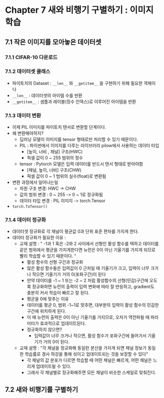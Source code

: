# Chapter 7 새와 비행기 구별하기 : 이미지 학습 
## 7.1 작은 이미지를 모아놓은 데이터셋
### 7.1.1 CIFAR-10 다운로드
### 7.1.2 데이터셋 클래스
- 파이토치의 Dataset : `__len__` 와  `__getitem__` 을 구현하기 위해 필요한 객체이다
- `__len__` : 데이터셋의 아이템 수를 반환
- `__getitem__` : 샘플과 레이블(정수 인덱스)로 이루어진 아이템을 반환


### 7.1.3 데이터 변환
- 이제 PIL 이미지를 파이토치 텐서로 변환할 단계이다.
- 왜 변환해야하지?
  - 딥러닝 모델이 이미지를 tensor 형태로만 처리할 수 있기 때문이다.
  - PIL : 파이썬에서 이미지를 다루는 라이브러리 pilow에서 사용하는 데이터 타입
      - [높이, 너비 , 채널] 구조(HWC)
      - 픽셀 값이 0 ~ 255 범위의 정수
  - tensor : Pytorch 모델은 입력 데이터를 반드시 텐서 형태로 받아야함
      - [채널, 높이, 너비] 구조(CHW)
      - 픽셀 값이 0 ~ 1 범위의 실수(float)로 변환됨
- 변환 과정에서 일어나는일
  - 차원 구조 변경:  HWC -> CHW
  - 값의 범위 변경 : 0 ~ 255 -> 0 ~ 1로 정규화됨
  - 데이터 타입 변경 : PIL 이미지 -> torch.Tensor
- `torch.ToTensor()`
  
### 7.1.4 데이터 정규화 
- 데이터셋 정규화로 각 채널이 평균값 0과 단위 표준 편차를 가지게 한다.
- 데이터 정규화가 필요한 이유 :
  - 교재 설명 :  " -1과 1 혹은 -2와 2 사이에서 선형인 활성 함수를 택하고 데이터를 같은 범위에서 평균을 가지게한다면 뉴런은 0이 아닌 기울기를 가지게 되므로 빨리 학습할 수 있기 때문이다. " 
    -  활성 함수의 선형 구간과 정규화
      -  많은 활성 함수들은 입력값이 0 근처일 때 기울기가 크고, 입력이 너무 크거나 작으면 기울기가 거의 0(포화구간)이 된다
      -  만약 데이터를 -1 ~ 1 또는 -2 ~ 2 처럼 활성함수의 선형(민감)구간에 오도록 정규화하면 뉴런의 출력이 입력 변화에 따라 잘 반응하고, gradient도 충분히 커서 학습이 빠르고 잘 된다.
    -  평균을 0에 맞추는 이유
      - 데이터를 평균 0, 범위 -1~1로 맞추면, 대부분의 입력이 활성 함수의 민감한 구간에 위치하게 된다.
      - 이 때 뉴런의 출력은 0이 아닌 기울기를 가지므로, 오차가 역전파될 때 파라미터가 효과적으로 업데이트된다.
    - 정규화하지 않으면?
      - 입력값이 너무 크거나 작으면, 활성 함수가 포화구간에 들어가서 기울기가 거의 0이 된다.
  - 교재 설명 : "각 채널을 정규화해 동일한 분산을 가지게 되면 채널 정보가 동일한 학습률로 경사 하강을 통해 섞이고 업데이트되는 것을 보장할 수 있다"
    - 각 채널의 값 분포가 다르면 학습할 때 어떤 채널은 빠르게, 어떤 채널은 느리게 업데이트될 수 있다.
    - 그래서 각 채널별로 정규화해주면 모든 채널이 비슷한 스케일로 맞춰진다.

## 7.2 새와 비행기를 구별하기 
  

















